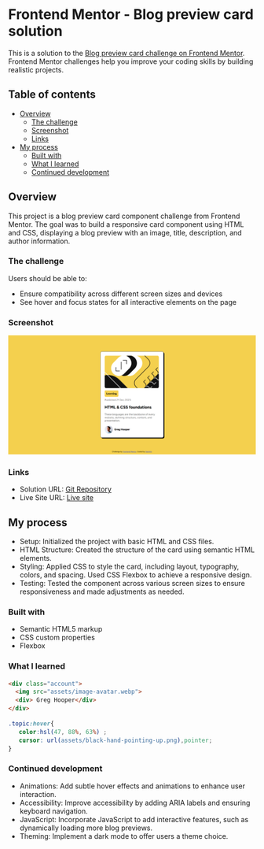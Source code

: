 # Frontend Mentor - Blog preview card solution

This is a solution to the [Blog preview card challenge on Frontend Mentor](https://www.frontendmentor.io/challenges/blog-preview-card-ckPaj01IcS). Frontend Mentor challenges help you improve your coding skills by building realistic projects. 

## Table of contents

- [Overview](#overview)
  - [The challenge](#the-challenge)
  - [Screenshot](#screenshot)
  - [Links](#links)
- [My process](#my-process)
  - [Built with](#built-with)
  - [What I learned](#what-i-learned)
  - [Continued development](#continued-development)

## Overview

This project is a blog preview card component challenge from Frontend Mentor. The goal was to build a responsive card component using HTML and CSS, displaying a blog preview with an image, title, description, and author information.

### The challenge

Users should be able to:
- Ensure compatibility across different screen sizes and devices
- See hover and focus states for all interactive elements on the page

### Screenshot

![](assets/blog-screenshot.png)

### Links

- Solution URL: [Git Repository](https://github.com/varshini-0506/frontend-mentor-blog-preview.git)
- Live Site URL: [Live site]( https://varshini-0506.github.io/frontend-mentor-blog-preview/)

## My process

- Setup: Initialized the project with basic HTML and CSS files.
- HTML Structure: Created the structure of the card using semantic HTML elements.
- Styling: Applied CSS to style the card, including layout, typography, colors, and spacing. Used CSS Flexbox to achieve a responsive   design.
- Testing: Tested the component across various screen sizes to ensure responsiveness and made adjustments as needed.

### Built with

- Semantic HTML5 markup
- CSS custom properties
- Flexbox

### What I learned

```html
<div class="account">
  <img src="assets/image-avatar.webp">
  <div> Greg Hooper</div>
</div>
```
```css
.topic:hover{
   color:hsl(47, 88%, 63%) ;
   cursor: url(assets/black-hand-pointing-up.png),pointer;
}

```
### Continued development

- Animations: Add subtle hover effects and animations to enhance user interaction.
- Accessibility: Improve accessibility by adding ARIA labels and ensuring keyboard navigation.
- JavaScript: Incorporate JavaScript to add interactive features, such as dynamically loading more blog previews.
- Theming: Implement a dark mode to offer users a theme choice.


